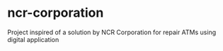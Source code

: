 # ncr-corporation
Project inspired of a solution by NCR Corporation for repair ATMs using digital application
